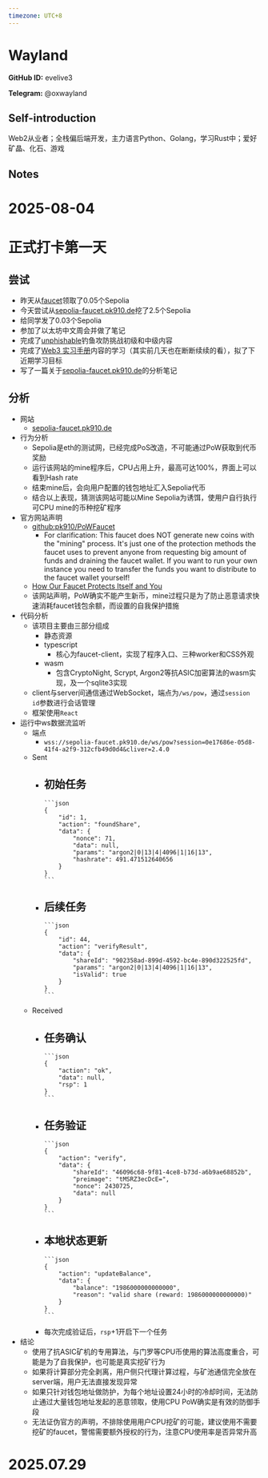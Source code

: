 ```yaml
---
timezone: UTC+8
---
```


# Wayland

**GitHub ID:** evelive3

**Telegram:** @oxwayland

## Self-introduction

Web2从业者；全栈偏后端开发，主力语言Python、Golang，学习Rust中；爱好矿晶、化石、游戏

## Notes

<!-- Content_START -->
# 2025-08-04

# 正式打卡第一天

## 尝试 

- 昨天从[faucet](https://cloud.google.com/application/web3/faucet/ethereum/sepolia)领取了0.05个Sepolia
- 今天尝试从[sepolia-faucet.pk910.de](https://sepolia-faucet.pk910.de/)挖了2.5个Sepolia
- 给同学发了0.03个Sepolia
- 参加了以太坊中文周会并做了笔记
- 完成了[unphishable](https://unphishable.io/)钓鱼攻防挑战初级和中级内容
- 完成了[Web3 实习手册](https://web3intern.xyz/)内容的学习（其实前几天也在断断续续的看），拟了下近期学习目标
- 写了一篇关于[sepolia-faucet.pk910.de](https://sepolia-faucet.pk910.de/)的分析笔记

## 分析

- 网站
	- [sepolia-faucet.pk910.de](https://sepolia-faucet.pk910.de/)
- 行为分析
	- Sepolia是eth的测试网，已经完成PoS改造，不可能通过PoW获取到代币奖励
	- 运行该网站的mine程序后，CPU占用上升，最高可达100%，界面上可以看到Hash rate
	- 结束mine后，会向用户配置的钱包地址汇入Sepolia代币
	- 结合以上表现，猜测该网站可能以Mine Sepolia为诱饵，使用户自行执行可CPU mine的币种挖矿程序
- 官方网站声明
	- [github:pk910/PoWFaucet](https://github.com/pk910/PoWFaucet?tab=readme-ov-file)
		- For clarification: This faucet does NOT generate new coins with the "mining" process. It's just one of the protection methods the faucet uses to prevent anyone from requesting big amount of funds and draining the faucet wallet. If you want to run your own instance you need to transfer the funds you want to distribute to the faucet wallet yourself!
	- [How Our Faucet Protects Itself and You](https://github.com/pk910/PoWFaucet/wiki#how-our-faucet-protects-itself-and-you)
	- 该网站声明，PoW确实不能产生新币，mine过程只是为了防止恶意请求快速消耗faucet钱包余额，而设置的自我保护措施
- 代码分析
	- 该项目主要由三部分组成
		- 静态资源
		- typescript
			- 核心为faucet-client，实现了程序入口、三种worker和CSS外观
		- wasm
			- 包含CryptoNight, Scrypt, Argon2等抗ASIC加密算法的wasm实现，及一个sqlite3实现
	- client与server间通信通过WebSocket，端点为`/ws/pow`，通过`session id`参数进行会话管理
	- 框架使用`React`
- 运行中ws数据流监听
	- 端点
		- `wss://sepolia-faucet.pk910.de/ws/pow?session=0e17686e-05d8-41f4-a2f9-312cfb49d0d4&cliver=2.4.0`
	- Sent
		- 初始任务
			-
			  ```json
			  {
			      "id": 1,
			      "action": "foundShare",
			      "data": {
			          "nonce": 71,
			          "data": null,
			          "params": "argon2|0|13|4|4096|1|16|13",
			          "hashrate": 491.471512640656
			      }
			  }
			  ```
		- 后续任务
			-
			  ```json
			  {
			      "id": 44,
			      "action": "verifyResult",
			      "data": {
			          "shareId": "902358ad-899d-4592-bc4e-890d322525fd",
			          "params": "argon2|0|13|4|4096|1|16|13",
			          "isValid": true
			      }
			  }
			  ```
	- Received
		- 任务确认
			-
			  ```json
			  {
			      "action": "ok",
			      "data": null,
			      "rsp": 1
			  }
			  ```
		- 任务验证
			-
			  ```json
			  {
			      "action": "verify",
			      "data": {
			          "shareId": "46096c68-9f81-4ce8-b73d-a6b9ae68852b",
			          "preimage": "tMSRZ3ecDcE=",
			          "nonce": 2430725,
			          "data": null
			      }
			  }
			  ```
		- 本地状态更新
			-
			  ```json
			  {
			      "action": "updateBalance",
			      "data": {
			          "balance": "1986000000000000",
			          "reason": "valid share (reward: 1986000000000000)"
			      }
			  }
			  ```
		- 每次完成验证后，`rsp`+1开启下一个任务
- 结论
	- 使用了抗ASIC矿机的专用算法，与门罗等CPU币使用的算法高度重合，可能是为了自我保护，也可能是真实挖矿行为
	- 如果将计算部分完全剥离，用户侧只代理计算过程，与矿池通信完全放在server端，用户无法直接发现异常
	- 如果只针对钱包地址做防护，为每个地址设置24小时的冷却时间，无法防止通过大量钱包地址发起的恶意领取，使用CPU PoW确实是有效的防御手段
	- 无法证伪官方的声明，不排除使用用户CPU挖矿的可能，建议使用不需要挖矿的faucet，警惕需要额外授权的行为，注意CPU使用率是否异常升高


# 2025.07.29


<!-- Content_END -->
